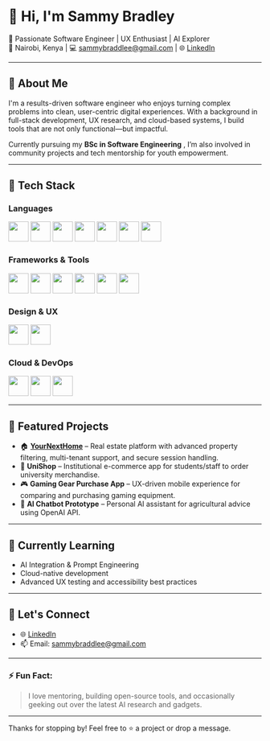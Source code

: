 # 👋 Hi, I'm Sammy Bradley

🚀 Passionate Software Engineer | UX Enthusiast | AI Explorer  
📍 Nairobi, Kenya | 💻 sammybraddlee@gmail.com | 🌐 [LinkedIn](https://www.linkedin.com/in/bradley-sammy)

---

## 🧠 About Me

I'm a results-driven software engineer who enjoys turning complex problems into clean, user-centric digital experiences. With a background in full-stack development, UX research, and cloud-based systems, I build tools that are not only functional—but impactful.

Currently pursuing my **BSc in Software Engineering** , I’m also involved in community projects and tech mentorship for youth empowerment.

---

## 🚀 Tech Stack

### Languages
<img src="https://cdn.jsdelivr.net/gh/devicons/devicon/icons/javascript/javascript-original.svg" width="40"/> 
<img src="https://cdn.jsdelivr.net/gh/devicons/devicon/icons/python/python-original.svg" width="40"/>
<img src="https://cdn.jsdelivr.net/gh/devicons/devicon/icons/java/java-original.svg" width="40"/>
<img src="https://cdn.jsdelivr.net/gh/devicons/devicon/icons/c/c-original.svg" width="40"/>
<img src="https://cdn.jsdelivr.net/gh/devicons/devicon/icons/php/php-original.svg" width="40"/>
<img src="https://cdn.jsdelivr.net/gh/devicons/devicon/icons/elixir/elixir-original.svg" width="40"/>
<img src="https://cdn.jsdelivr.net/gh/devicons/devicon/icons/dart/dart-original.svg" width="40"/>

### Frameworks & Tools
<img src="https://cdn.jsdelivr.net/gh/devicons/devicon/icons/react/react-original.svg" width="40"/>
<img src="https://cdn.jsdelivr.net/gh/devicons/devicon/icons/angularjs/angularjs-original.svg" width="40"/>
<img src="https://cdn.jsdelivr.net/gh/devicons/devicon/icons/flutter/flutter-original.svg" width="40"/>
<img src="https://cdn.jsdelivr.net/gh/devicons/devicon/icons/firebase/firebase-plain.svg" width="40"/>
<img src="https://cdn.jsdelivr.net/gh/devicons/devicon/icons/git/git-original.svg" width="40"/>
<img src="https://cdn.jsdelivr.net/gh/devicons/devicon/icons/github/github-original.svg" width="40"/>

### Design & UX
<img src="https://cdn.jsdelivr.net/gh/devicons/devicon/icons/figma/figma-original.svg" width="40"/>
<img src="https://cdn.jsdelivr.net/gh/devicons/devicon/icons/adobexd/adobexd-plain.svg" width="40"/>

### Cloud & DevOps
<img src="https://cdn.jsdelivr.net/gh/devicons/devicon/icons/amazonwebservices/amazonwebservices-original.svg" width="40"/>
<img src="https://cdn.jsdelivr.net/gh/devicons/devicon/icons/azure/azure-original.svg" width="40"/>
<img src="https://cdn.jsdelivr.net/gh/devicons/devicon/icons/docker/docker-original.svg" width="40"/>

---

## 💼 Featured Projects

- 🏠 **[YourNextHome](https://yournexthome.co.ke)** – Real estate platform with advanced property filtering, multi-tenant support, and secure session handling.
- 🛒 **UniShop** – Institutional e-commerce app for students/staff to order university merchandise.
- 🎮 **Gaming Gear Purchase App** – UX-driven mobile experience for comparing and purchasing gaming equipment.
- 🤖 **AI Chatbot Prototype** – Personal AI assistant for agricultural advice using OpenAI API.

---

## 🌱 Currently Learning

- AI Integration & Prompt Engineering  
- Cloud-native development  
- Advanced UX testing and accessibility best practices

---

## 🤝 Let's Connect

- 🌐 [LinkedIn](https://www.linkedin.com/in/bradley-sammy)   
- 📫 Email: sammybraddlee@gmail.com

---

### ⚡ Fun Fact:
> I love mentoring, building open-source tools, and occasionally geeking out over the latest AI research and gadgets.

---

Thanks for stopping by! Feel free to ⭐️ a project or drop a message.

